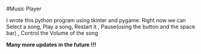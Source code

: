 #Music Player

I wrote this python program using tkinter and pygame.
Right now we can Select a song, Play a song, Restart it , Pause(using the button and the space bar) , Control the Volume of the song

**Many more updates in the future !!!**
